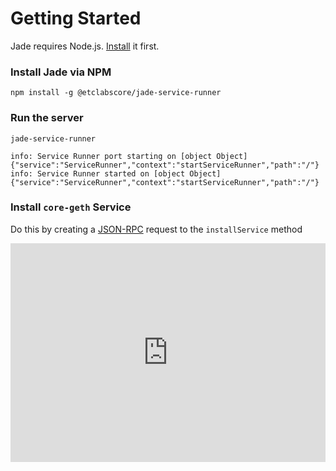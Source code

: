 # Getting Started

Jade requires Node.js. [Install](https://nodejs.org/en/download/package-manager/#nvm) it first.

### Install Jade via NPM

```
npm install -g @etclabscore/jade-service-runner
```

### Run the server

```
jade-service-runner
```

```
info: Service Runner port starting on [object Object] {"service":"ServiceRunner","context":"startServiceRunner","path":"/"}
info: Service Runner started on [object Object] {"service":"ServiceRunner","context":"startServiceRunner","path":"/"}
```

### Install `core-geth` Service

Do this by creating a [JSON-RPC](json-rpc) request to the `installService` method

<iframe src="https://inspector.open-rpc.org/?url=http://localhost:8002&request[jsonrpc]=2.0&request[method]=installService&request[params][0]=core-geth&request[params][1]=1.11.17&request[id]=0" style="border: none; width: 100%; height: 350px;"/>

When the service is installed, the server will return `true`

```json
{
    "jsonrpc": "2.0",
    "result": true,
    "id": 0
}
```

<br />
<br />

### Run `core-geth` Service
Do this by creating a [JSON-RPC](json-rpc) request to the `startService` method

<iframe src="https://inspector.open-rpc.org/?url=http://localhost:8002&request[jsonrpc]=2.0&request[method]=startService&request[params][0]=core-geth&request[params][1]=1.11.17&request[params][2]=kotti&request[id]=0" style="border: none; width: 100%; height: 350px;"/>
<br />

Now the `core-geth` service is running at: `http://localhost:8002/core-geth/kotti/1.9.9`

Make a JSON-RPC request to `kotti` environment running within the `core-geth` service to get the networks `chainId`:

<iframe src="https://inspector.open-rpc.org/?url=http://localhost:8002/core-geth/kotti/1.11.17&request[jsonrpc]=2.0&request[method]=eth_chainId&request[id]=0" style="border: none; width: 100%; height: 350px;"/>

The result is `0x6` for kotti envorinment within the `core-geth` service:

```json
{
    "jsonrpc": "2.0",
    "result": "0x6",
    "id": 0
}
```
